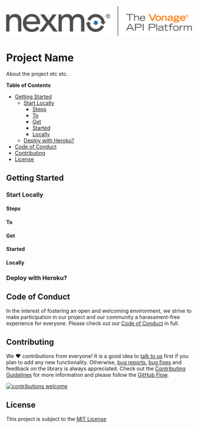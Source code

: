 ![Nexmo](nexmo.png)

# Project Name

About the project etc etc.

**Table of Contents**

- [Getting Started](#getting-started)
  - [Start Locally](#start-locally)
    - [Steps](#steps)
    - [To](#to)
    - [Get](#get)
    - [Started](#started)
    - [Locally](#locally)
  - [Deploy with Heroku?](#deploy-with-heroku)
- [Code of Conduct](#code-of-conduct)
- [Contributing](#contributing)
- [License](#license)


## Getting Started

### Start Locally

#### Steps

#### To

#### Get

#### Started

#### Locally

### Deploy with Heroku?

## Code of Conduct

In the interest of fostering an open and welcoming environment, we strive to make participation in our project and our community a harassment-free experience for everyone. Please check out our [Code of Conduct](coc) in full.

## Contributing 
We :heart: contributions from everyone! It is a good idea to [talk to us](talktous) first if you plan to add any new functionality. Otherwise, [bug reports](issues), [bug fixes](pulls) and feedback on the library is always appreciated. Check out the [Contributing Guidelines](contributing) for more information and please follow the [GitHub Flow](githubflow).

[![contributions welcome](contribadge)][issues]

## License

This project is subject to the [MIT License][license]

[contribadge]: https://img.shields.io/badge/contributions-welcome-brightgreen.svg?style=flat
[coc]: CODE_OF_CONDUCT.md
[contributing]: CONTRIBUTING.md
[githubflow]: https://guides.github.com/introduction/flow/index.html
[pulls]: ./../../pulls
[talktous]: https://developer.nexmo.com/community/slack
[issues]: ./../../issues
[signup]: https://dashboard.nexmo.com/sign-up?utm_source=DEV_REL&utm_medium=github&utm_campaign=lukeocodes
[license]: LICENSE "MIT License"
